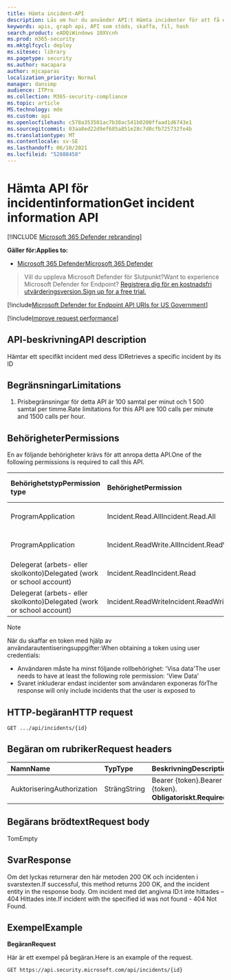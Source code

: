```yaml
---
title: Hämta incident-API
description: Läs om hur du använder API:t Hämta incidenter för att få en enda incident i Microsoft 365 Defender.
keywords: apis, graph api, API som stöds, skaffa, fil, hash
search.product: eADQiWindows 10XVcnh
ms.prod: m365-security
ms.mktglfcycl: deploy
ms.sitesec: library
ms.pagetype: security
ms.author: macapara
author: mjcaparas
localization_priority: Normal
manager: dansimp
audience: ITPro
ms.collection: M365-security-compliance
ms.topic: article
MS.technology: mde
ms.custom: api
ms.openlocfilehash: c578a353501ac7b38ac541b0200ffaad1d6743e1
ms.sourcegitcommit: 03aa8ed22d9ef685a851e28c7d0cfb725732fe4b
ms.translationtype: MT
ms.contentlocale: sv-SE
ms.lasthandoff: 06/10/2021
ms.locfileid: "52888458"
---
```

# <a name="get-incident-information-api"></a><span data-ttu-id="78dc1-104">Hämta API för incidentinformation</span><span class="sxs-lookup"><span data-stu-id="78dc1-104">Get incident information API</span></span>

[!INCLUDE [Microsoft 365 Defender rebranding](../../includes/microsoft-defender.md)]

<span data-ttu-id="78dc1-105">**Gäller för:**</span><span class="sxs-lookup"><span data-stu-id="78dc1-105">**Applies to:**</span></span>
- [<span data-ttu-id="78dc1-106">Microsoft 365 Defender</span><span class="sxs-lookup"><span data-stu-id="78dc1-106">Microsoft 365 Defender</span></span>](https://go.microsoft.com/fwlink/?linkid=2118804)

> <span data-ttu-id="78dc1-107">Vill du uppleva Microsoft Defender för Slutpunkt?</span><span class="sxs-lookup"><span data-stu-id="78dc1-107">Want to experience Microsoft Defender for Endpoint?</span></span> [<span data-ttu-id="78dc1-108">Registrera dig för en kostnadsfri utvärderingsversion.</span><span class="sxs-lookup"><span data-stu-id="78dc1-108">Sign up for a free trial.</span></span>](https://www.microsoft.com/microsoft-365/windows/microsoft-defender-atp?ocid=docs-wdatp-exposedapis-abovefoldlink) 

[!include[Microsoft Defender for Endpoint API URIs for US Government](../../includes/microsoft-defender-api-usgov.md)]

[!include[Improve request performance](../../includes/improve-request-performance.md)]


## <a name="api-description"></a><span data-ttu-id="78dc1-109">API-beskrivning</span><span class="sxs-lookup"><span data-stu-id="78dc1-109">API description</span></span>
<span data-ttu-id="78dc1-110">Hämtar ett specifikt incident med dess ID</span><span class="sxs-lookup"><span data-stu-id="78dc1-110">Retrieves a specific incident by its ID</span></span>


## <a name="limitations"></a><span data-ttu-id="78dc1-111">Begränsningar</span><span class="sxs-lookup"><span data-stu-id="78dc1-111">Limitations</span></span>
1. <span data-ttu-id="78dc1-112">Prisbegränsningar för detta API är 100 samtal per minut och 1 500 samtal per timme.</span><span class="sxs-lookup"><span data-stu-id="78dc1-112">Rate limitations for this API are 100 calls per minute and 1500 calls per hour.</span></span>


## <a name="permissions"></a><span data-ttu-id="78dc1-113">Behörigheter</span><span class="sxs-lookup"><span data-stu-id="78dc1-113">Permissions</span></span>
<span data-ttu-id="78dc1-114">En av följande behörigheter krävs för att anropa detta API.</span><span class="sxs-lookup"><span data-stu-id="78dc1-114">One of the following permissions is required to call this API.</span></span> 

<span data-ttu-id="78dc1-115">Behörighetstyp</span><span class="sxs-lookup"><span data-stu-id="78dc1-115">Permission type</span></span> |   <span data-ttu-id="78dc1-116">Behörighet</span><span class="sxs-lookup"><span data-stu-id="78dc1-116">Permission</span></span>  |   <span data-ttu-id="78dc1-117">Visningsnamn för behörighet</span><span class="sxs-lookup"><span data-stu-id="78dc1-117">Permission display name</span></span>
:---|:---|:---
<span data-ttu-id="78dc1-118">Program</span><span class="sxs-lookup"><span data-stu-id="78dc1-118">Application</span></span> |   <span data-ttu-id="78dc1-119">Incident.Read.All</span><span class="sxs-lookup"><span data-stu-id="78dc1-119">Incident.Read.All</span></span> | <span data-ttu-id="78dc1-120">"Läs alla incidenter"</span><span class="sxs-lookup"><span data-stu-id="78dc1-120">'Read all Incidents'</span></span>
<span data-ttu-id="78dc1-121">Program</span><span class="sxs-lookup"><span data-stu-id="78dc1-121">Application</span></span> |   <span data-ttu-id="78dc1-122">Incident.ReadWrite.All</span><span class="sxs-lookup"><span data-stu-id="78dc1-122">Incident.ReadWrite.All</span></span> |    <span data-ttu-id="78dc1-123">"Läsa och skriva alla incidenter"</span><span class="sxs-lookup"><span data-stu-id="78dc1-123">'Read and write all Incidents'</span></span>
<span data-ttu-id="78dc1-124">Delegerat (arbets- eller skolkonto)</span><span class="sxs-lookup"><span data-stu-id="78dc1-124">Delegated (work or school account)</span></span> | <span data-ttu-id="78dc1-125">Incident.Read</span><span class="sxs-lookup"><span data-stu-id="78dc1-125">Incident.Read</span></span> | <span data-ttu-id="78dc1-126">"Läs incidenter"</span><span class="sxs-lookup"><span data-stu-id="78dc1-126">'Read Incidents'</span></span>
<span data-ttu-id="78dc1-127">Delegerat (arbets- eller skolkonto)</span><span class="sxs-lookup"><span data-stu-id="78dc1-127">Delegated (work or school account)</span></span> | <span data-ttu-id="78dc1-128">Incident.ReadWrite</span><span class="sxs-lookup"><span data-stu-id="78dc1-128">Incident.ReadWrite</span></span> | <span data-ttu-id="78dc1-129">"Läsa och skriva incidenter"</span><span class="sxs-lookup"><span data-stu-id="78dc1-129">'Read and write Incidents'</span></span>

>[!Note]
> <span data-ttu-id="78dc1-130">När du skaffar en token med hjälp av användarautentiseringsuppgifter:</span><span class="sxs-lookup"><span data-stu-id="78dc1-130">When obtaining a token using user credentials:</span></span>
>- <span data-ttu-id="78dc1-131">Användaren måste ha minst följande rollbehörighet: 'Visa data'</span><span class="sxs-lookup"><span data-stu-id="78dc1-131">The user needs to have at least the following role permission: 'View Data'</span></span>
>- <span data-ttu-id="78dc1-132">Svaret inkluderar endast incidenter som användaren exponeras för</span><span class="sxs-lookup"><span data-stu-id="78dc1-132">The response will only include incidents that the user is exposed to</span></span>

## <a name="http-request"></a><span data-ttu-id="78dc1-133">HTTP-begäran</span><span class="sxs-lookup"><span data-stu-id="78dc1-133">HTTP request</span></span>

```console
GET .../api/incidents/{id} 
```

## <a name="request-headers"></a><span data-ttu-id="78dc1-134">Begäran om rubriker</span><span class="sxs-lookup"><span data-stu-id="78dc1-134">Request headers</span></span>

<span data-ttu-id="78dc1-135">Namn</span><span class="sxs-lookup"><span data-stu-id="78dc1-135">Name</span></span> | <span data-ttu-id="78dc1-136">Typ</span><span class="sxs-lookup"><span data-stu-id="78dc1-136">Type</span></span> | <span data-ttu-id="78dc1-137">Beskrivning</span><span class="sxs-lookup"><span data-stu-id="78dc1-137">Description</span></span>
:---|:---|:---
<span data-ttu-id="78dc1-138">Auktorisering</span><span class="sxs-lookup"><span data-stu-id="78dc1-138">Authorization</span></span> | <span data-ttu-id="78dc1-139">Sträng</span><span class="sxs-lookup"><span data-stu-id="78dc1-139">String</span></span> | <span data-ttu-id="78dc1-140">Bearer {token}.</span><span class="sxs-lookup"><span data-stu-id="78dc1-140">Bearer {token}.</span></span> <span data-ttu-id="78dc1-141">**Obligatoriskt.**</span><span class="sxs-lookup"><span data-stu-id="78dc1-141">**Required**.</span></span>


## <a name="request-body"></a><span data-ttu-id="78dc1-142">Begärans brödtext</span><span class="sxs-lookup"><span data-stu-id="78dc1-142">Request body</span></span>
<span data-ttu-id="78dc1-143">Tom</span><span class="sxs-lookup"><span data-stu-id="78dc1-143">Empty</span></span>

## <a name="response"></a><span data-ttu-id="78dc1-144">Svar</span><span class="sxs-lookup"><span data-stu-id="78dc1-144">Response</span></span>

<span data-ttu-id="78dc1-145">Om det lyckas returnerar den här metoden 200 OK och incidenten i svarstexten.</span><span class="sxs-lookup"><span data-stu-id="78dc1-145">If successful, this method returns 200 OK, and the incident entity in the response body.</span></span> <span data-ttu-id="78dc1-146">Om incident med det angivna ID:t inte hittades – 404 Hittades inte.</span><span class="sxs-lookup"><span data-stu-id="78dc1-146">If incident with the specified id was not found - 404 Not Found.</span></span>

## <a name="example"></a><span data-ttu-id="78dc1-147">Exempel</span><span class="sxs-lookup"><span data-stu-id="78dc1-147">Example</span></span>

<span data-ttu-id="78dc1-148">**Begäran**</span><span class="sxs-lookup"><span data-stu-id="78dc1-148">**Request**</span></span>

<span data-ttu-id="78dc1-149">Här är ett exempel på begäran.</span><span class="sxs-lookup"><span data-stu-id="78dc1-149">Here is an example of the request.</span></span>

```http
GET https://api.security.microsoft.com/api/incidents/{id}
```
